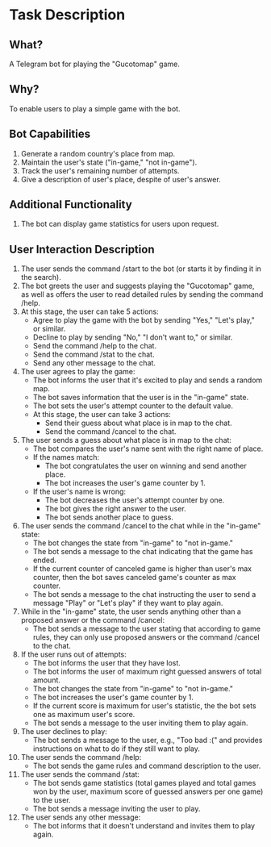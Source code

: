 # Task Description
## What?
A Telegram bot for playing the "Gucotomap" game.
## Why?
To enable users to play a simple game with the bot.
## Bot Capabilities
1. Generate a random country's place from map.
2. Maintain the user's state ("in-game," "not in-game").
3. Track the user's remaining number of attempts.
4. Give a description of user's place, despite of user's answer.
## Additional Functionality
1. The bot can display game statistics for users upon request.
## User Interaction Description
1. The user sends the command /start to the bot (or starts it by finding it in the search).
2. The bot greets the user and suggests playing the "Gucotomap" game, as well as offers the user to read detailed rules by sending the command /help.
3. At this stage, the user can take 5 actions:
   - Agree to play the game with the bot by sending "Yes," "Let's play," or similar.
   - Decline to play by sending "No," "I don't want to," or similar.
   - Send the command /help to the chat.
   - Send the command /stat to the chat.
   - Send any other message to the chat.
4. The user agrees to play the game:
   - The bot informs the user that it's excited to play and sends a random map.
   - The bot saves information that the user is in the "in-game" state.
   - The bot sets the user's attempt counter to the default value.
   - At this stage, the user can take 3 actions:
     - Send their guess about what place is in map to the chat.
     - Send the command /cancel to the chat.
5. The user sends a guess about what place is in map to the chat:
   - The bot compares the user's name sent with the right name of place.
   - If the names match:
     - The bot congratulates the user on winning and send another place.
     - The bot increases the user's game counter by 1.
   - If the user's name is wrong:
     - The bot decreases the user's attempt counter by one.
     - The bot gives the right answer to the user.
     - The bot sends another place to guess.
6. The user sends the command /cancel to the chat while in the "in-game" state:
   - The bot changes the state from "in-game" to "not in-game."
   - The bot sends a message to the chat indicating that the game has ended.
   - If the current counter of canceled game is higher than user's max counter, then the bot saves canceled game's counter as max counter.
   - The bot sends a message to the chat instructing the user to send a message "Play" or "Let's play" if they want to play again.
7. While in the "in-game" state, the user sends anything other than a proposed answer or the command /cancel:
   - The bot sends a message to the user stating that according to game rules, they can only use proposed answers or the command /cancel to the chat.
8. If the user runs out of attempts:
   - The bot informs the user that they have lost.
   - The bot informs the user of maximum right guessed answers of total amount.
   - The bot changes the state from "in-game" to "not in-game."
   - The bot increases the user's game counter by 1.
   - If the current score is maximum for user's statistic, the the bot sets one as maximum user's score.
   - The bot sends a message to the user inviting them to play again.
9. The user declines to play:
   - The bot sends a message to the user, e.g., "Too bad :(" and provides instructions on what to do if they still want to play.
10. The user sends the command /help:
    - The bot sends the game rules and command description to the user.
11. The user sends the command /stat:
    - The bot sends game statistics (total games played and total games won by the user, maximum score of guessed answers per one game) to the user.
    - The bot sends a message inviting the user to play.
12. The user sends any other message:
    - The bot informs that it doesn't understand and invites them to play again.
